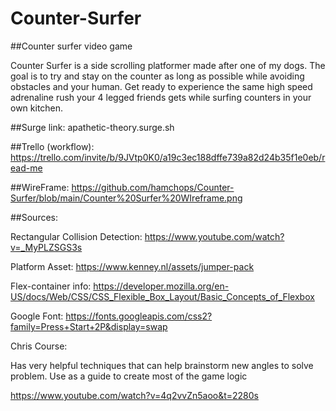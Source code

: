 # Counter-Surfer
##Counter surfer video game

Counter Surfer is a side scrolling platformer made after one of my dogs. The goal is to try and stay on the counter as long as possible while avoiding obstacles and your human. Get ready to experience the same high speed adrenaline rush your 4 legged friends gets while surfing counters in your own kitchen.

##Surge link:
apathetic-theory.surge.sh

##Trello (workflow):
https://trello.com/invite/b/9JVtp0K0/a19c3ec188dffe739a82d24b35f1e0eb/read-me


##WireFrame:
https://github.com/hamchops/Counter-Surfer/blob/main/Counter%20Surfer%20WIreframe.png


##Sources:

Rectangular Collision Detection:
https://www.youtube.com/watch?v=_MyPLZSGS3s

Platform Asset:
https://www.kenney.nl/assets/jumper-pack

Flex-container info:
https://developer.mozilla.org/en-US/docs/Web/CSS/CSS_Flexible_Box_Layout/Basic_Concepts_of_Flexbox

Google Font:
https://fonts.googleapis.com/css2?family=Press+Start+2P&display=swap

Chris Course:

Has very helpful techniques that can help brainstorm new angles to solve problem. Use as a guide to create most of the game logic

https://www.youtube.com/watch?v=4q2vvZn5aoo&t=2280s

